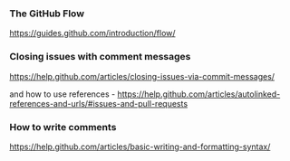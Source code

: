 ### The GitHub Flow 
https://guides.github.com/introduction/flow/

### Closing issues with comment messages
https://help.github.com/articles/closing-issues-via-commit-messages/

and how to use references - https://help.github.com/articles/autolinked-references-and-urls/#issues-and-pull-requests

### How to write comments 
https://help.github.com/articles/basic-writing-and-formatting-syntax/
